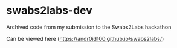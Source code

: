 # swabs2labs-dev
Archived code from my submission to the Swabs2Labs hackathon

Can be viewed here (https://andr0id100.github.io/swabs2labs/)
